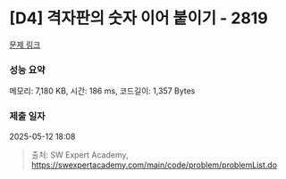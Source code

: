 # [D4] 격자판의 숫자 이어 붙이기 - 2819 

[문제 링크](https://swexpertacademy.com/main/code/problem/problemDetail.do?contestProbId=AV7I5fgqEogDFAXB) 

### 성능 요약

메모리: 7,180 KB, 시간: 186 ms, 코드길이: 1,357 Bytes

### 제출 일자

2025-05-12 18:08



> 출처: SW Expert Academy, https://swexpertacademy.com/main/code/problem/problemList.do